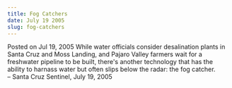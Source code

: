 ```yaml
---
title: Fog Catchers
date: July 19 2005
slug: fog-catchers
---
```


 



<span class="date">Posted on Jul 19, 2005    </span>
While water officials consider desalination plants in Santa Cruz
and Moss Landing, and Pajaro Valley farmers wait for a freshwater
pipeline to be built, there&apos;s another technology that has the
ability to harnass water but often slips below the radar: the fog
catcher.<br>
&#x2013; Santa Cruz Sentinel, July 19, 2005<br/></br>




```
